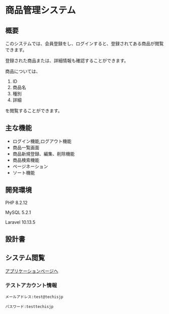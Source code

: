 # 商品管理システム

## 概要
このシステムでは、会員登録をし、ログインすると、登録されてある商品が閲覧できます。

登録された商品または、詳細情報も確認することができます。

商品については、
1. ID
2. 商品名
3. 種別　
4. 詳細

を閲覧することができます。
## 主な機能
- ログイン機能,ログアウト機能
- 商品一覧画面
- 商品新規登録、編集、削除機能
- 商品検索機能
- ページネーション
- ソート機能

## 開発環境

PHP 8.2.12

MySQL 5.2.1

Laravel 10.13.5

## 設計書

## システム閲覧
[アプリケーションページへ](https://techis-keigo-kanri-84337d5f4b17.herokuapp.com/login)

### テストアカウント情報 
```
メールアドレス:test@techisjp

パスワード:testtechisjp
```